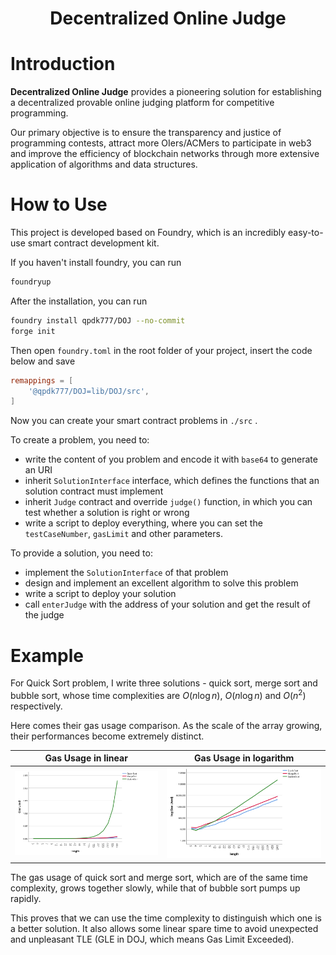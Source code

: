 <div align="center">

# Decentralized Online Judge

</div>

# Introduction

**Decentralized Online Judge** provides a pioneering solution for establishing a decentralized provable online judging platform for competitive programming.

Our primary objective is to ensure the transparency and justice of programming contests, attract more OIers/ACMers to participate in web3 and improve the efficiency of blockchain networks through more extensive application of algorithms and data structures.

# How to Use

This project is developed based on Foundry, which is an incredibly easy-to-use smart contract development kit.

If you haven't install foundry, you can run

```bash
foundryup
```

After the installation, you can run 

```bash
foundry install qpdk777/DOJ --no-commit
forge init
```

Then open `foundry.toml` in the root folder of your project, insert the code below and save

```toml
remappings = [
    '@qpdk777/DOJ=lib/DOJ/src',
]
```

Now you can create your smart contract problems in `./src` .

To create a problem, you need to:

* write the content of you problem and encode it with `base64` to generate an URI
* inherit `SolutionInterface` interface, which defines the functions that an solution contract must implement
* inherit `Judge` contract and override `judge()` function, in which you can test whether a solution is right or wrong
* write a script to deploy everything, where you can set the `testCaseNumber`, `gasLimit` and other parameters.

To provide a solution, you need to:

* implement the `SolutionInterface` of that problem
* design and implement an excellent algorithm to solve this problem
* write a script to deploy your solution 
* call `enterJudge` with the address of your solution and get the result of the judge

# Example

For Quick Sort problem, I write three solutions - quick sort, merge sort and bubble sort, whose time complexities are $O(n\log n)$, $O(n\log n)$ and $O(n^2)$ respectively.

Here comes their gas usage comparison. As the scale of the array growing, their performances become extremely distinct.

|            Gas Usage in linear                  |     Gas Usage in logarithm        |
|:-----------------------------------------------:|:---------------------------------:|
|![Gas Usage in linear](./img/gasUsedInLinear.png)|![Alt text](./img/gasUsedInLog.png)|

The gas usage of quick sort and merge sort, which are of the same time complexity, grows together slowly, while that of bubble sort pumps up rapidly.

This proves that we can use the time complexity to distinguish which one is a better solution. It also allows some linear spare time to avoid unexpected and unpleasant TLE (GLE in DOJ, which means Gas Limit Exceeded).